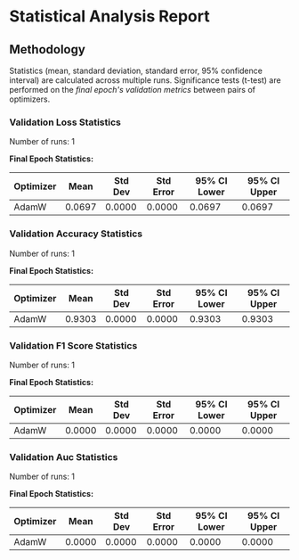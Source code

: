 # Statistical Analysis Report

## Methodology

Statistics (mean, standard deviation, standard error, 95% confidence interval) are calculated across multiple runs.
Significance tests (t-test) are performed on the *final epoch's validation metrics* between pairs of optimizers.

### Validation Loss Statistics

Number of runs: 1

**Final Epoch Statistics:**

| Optimizer | Mean | Std Dev | Std Error | 95% CI Lower | 95% CI Upper |
|-----------|------|---------|-----------|--------------|--------------|
| AdamW | 0.0697 | 0.0000 | 0.0000 | 0.0697 | 0.0697 |

### Validation Accuracy Statistics

Number of runs: 1

**Final Epoch Statistics:**

| Optimizer | Mean | Std Dev | Std Error | 95% CI Lower | 95% CI Upper |
|-----------|------|---------|-----------|--------------|--------------|
| AdamW | 0.9303 | 0.0000 | 0.0000 | 0.9303 | 0.9303 |

### Validation F1 Score Statistics

Number of runs: 1

**Final Epoch Statistics:**

| Optimizer | Mean | Std Dev | Std Error | 95% CI Lower | 95% CI Upper |
|-----------|------|---------|-----------|--------------|--------------|
| AdamW | 0.0000 | 0.0000 | 0.0000 | 0.0000 | 0.0000 |

### Validation Auc Statistics

Number of runs: 1

**Final Epoch Statistics:**

| Optimizer | Mean | Std Dev | Std Error | 95% CI Lower | 95% CI Upper |
|-----------|------|---------|-----------|--------------|--------------|
| AdamW | 0.0000 | 0.0000 | 0.0000 | 0.0000 | 0.0000 |

